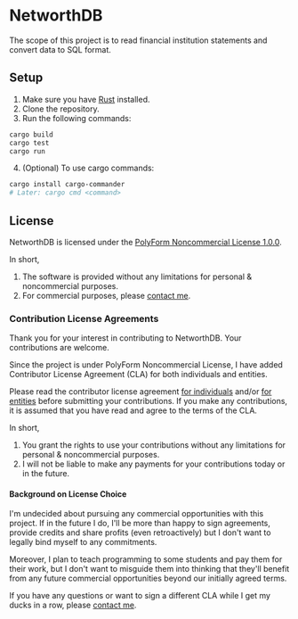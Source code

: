 # NetworthDB

The scope of this project is to read financial institution statements and convert data to SQL format.

## Setup

1. Make sure you have [Rust](https://www.rust-lang.org/tools/install) installed.
2. Clone the repository.
3. Run the following commands:

```sh
cargo build
cargo test
cargo run
```

4. (Optional) To use cargo commands:

```bash
cargo install cargo-commander
# Later: cargo cmd <command>
```

## License

NetworthDB is licensed under the [PolyForm Noncommercial License 1.0.0](LICENSE).

In short,
1. The software is provided without any limitations for personal & noncommercial purposes.
2. For commercial purposes, please [contact me](mailto:ajay39in+financialfootprints@gmail.com).

### Contribution License Agreements

Thank you for your interest in contributing to NetworthDB.
Your contributions are welcome.

Since the project is under PolyForm Noncommercial License,
I have added Contributor License Agreement (CLA) for both individuals and entities.

Please read the contributor license agreement [for individuals](docs/licenses/CLA_INDIVIDUAL.md) and/or [for entities](docs/licenses/CLA_ENTITY.md) before submitting your contributions. If you make any contributions, it is assumed that you have read and agree to the terms of the CLA.

In short,
1. You grant the rights to use your contributions without any limitations for personal & noncommercial purposes.
2. I will not be liable to make any payments for your contributions today or in the future.

#### Background on License Choice

I'm undecided about pursuing any commercial opportunities with this project.
If in the future I do, I'll be more than happy to sign agreements, provide credits and share profits (even retroactively) but I don't want to legally bind myself to any commitments.

Moreover, I plan to teach programming to some students and pay them for their work, but I don't want to misguide them into thinking that they'll benefit from any future commercial opportunities beyond our initially agreed terms.

If you have any questions or want to sign a different CLA while I get my ducks in a row, please [contact me](mailto:ajay39in+networthdb@gmail.com).

